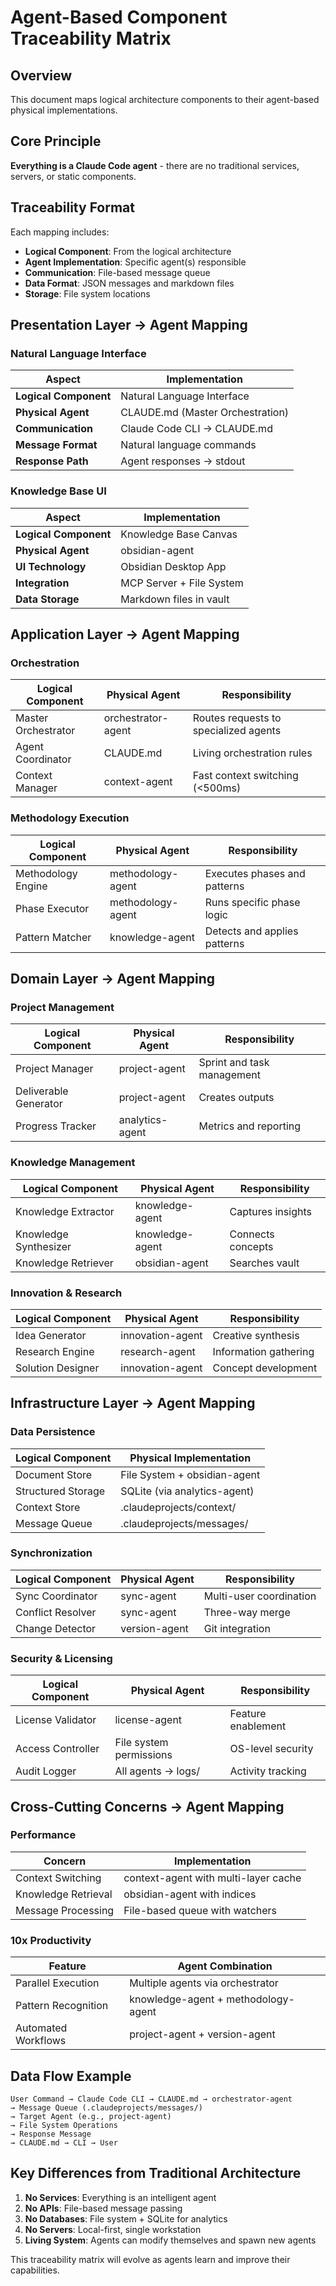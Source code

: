 # Agent-Based Component Traceability Matrix

## Overview
This document maps logical architecture components to their agent-based physical implementations.

## Core Principle
**Everything is a Claude Code agent** - there are no traditional services, servers, or static components.

## Traceability Format

Each mapping includes:
- **Logical Component**: From the logical architecture
- **Agent Implementation**: Specific agent(s) responsible
- **Communication**: File-based message queue
- **Data Format**: JSON messages and markdown files
- **Storage**: File system locations

## Presentation Layer → Agent Mapping

### Natural Language Interface
| Aspect | Implementation |
|--------|----------------|
| **Logical Component** | Natural Language Interface |
| **Physical Agent** | CLAUDE.md (Master Orchestration) |
| **Communication** | Claude Code CLI → CLAUDE.md |
| **Message Format** | Natural language commands |
| **Response Path** | Agent responses → stdout |

### Knowledge Base UI
| Aspect | Implementation |
|--------|----------------|
| **Logical Component** | Knowledge Base Canvas |
| **Physical Agent** | obsidian-agent |
| **UI Technology** | Obsidian Desktop App |
| **Integration** | MCP Server + File System |
| **Data Storage** | Markdown files in vault |

## Application Layer → Agent Mapping

### Orchestration
| Logical Component | Physical Agent | Responsibility |
|-------------------|----------------|----------------|
| Master Orchestrator | orchestrator-agent | Routes requests to specialized agents |
| Agent Coordinator | CLAUDE.md | Living orchestration rules |
| Context Manager | context-agent | Fast context switching (<500ms) |

### Methodology Execution
| Logical Component | Physical Agent | Responsibility |
|-------------------|----------------|----------------|
| Methodology Engine | methodology-agent | Executes phases and patterns |
| Phase Executor | methodology-agent | Runs specific phase logic |
| Pattern Matcher | knowledge-agent | Detects and applies patterns |

## Domain Layer → Agent Mapping

### Project Management
| Logical Component | Physical Agent | Responsibility |
|-------------------|----------------|----------------|
| Project Manager | project-agent | Sprint and task management |
| Deliverable Generator | project-agent | Creates outputs |
| Progress Tracker | analytics-agent | Metrics and reporting |

### Knowledge Management
| Logical Component | Physical Agent | Responsibility |
|-------------------|----------------|----------------|
| Knowledge Extractor | knowledge-agent | Captures insights |
| Knowledge Synthesizer | knowledge-agent | Connects concepts |
| Knowledge Retriever | obsidian-agent | Searches vault |

### Innovation & Research
| Logical Component | Physical Agent | Responsibility |
|-------------------|----------------|----------------|
| Idea Generator | innovation-agent | Creative synthesis |
| Research Engine | research-agent | Information gathering |
| Solution Designer | innovation-agent | Concept development |

## Infrastructure Layer → Agent Mapping

### Data Persistence
| Logical Component | Physical Implementation |
|-------------------|------------------------|
| Document Store | File System + obsidian-agent |
| Structured Storage | SQLite (via analytics-agent) |
| Context Store | .claudeprojects/context/ |
| Message Queue | .claudeprojects/messages/ |

### Synchronization
| Logical Component | Physical Agent | Responsibility |
|-------------------|----------------|----------------|
| Sync Coordinator | sync-agent | Multi-user coordination |
| Conflict Resolver | sync-agent | Three-way merge |
| Change Detector | version-agent | Git integration |

### Security & Licensing
| Logical Component | Physical Agent | Responsibility |
|-------------------|----------------|----------------|
| License Validator | license-agent | Feature enablement |
| Access Controller | File system permissions | OS-level security |
| Audit Logger | All agents → logs/ | Activity tracking |

## Cross-Cutting Concerns → Agent Mapping

### Performance
| Concern | Implementation |
|---------|----------------|
| Context Switching | context-agent with multi-layer cache |
| Knowledge Retrieval | obsidian-agent with indices |
| Message Processing | File-based queue with watchers |

### 10x Productivity
| Feature | Agent Combination |
|---------|------------------|
| Parallel Execution | Multiple agents via orchestrator |
| Pattern Recognition | knowledge-agent + methodology-agent |
| Automated Workflows | project-agent + version-agent |

## Data Flow Example

```
User Command → Claude Code CLI → CLAUDE.md → orchestrator-agent
→ Message Queue (.claudeprojects/messages/)
→ Target Agent (e.g., project-agent)
→ File System Operations
→ Response Message
→ CLAUDE.md → CLI → User
```

## Key Differences from Traditional Architecture

1. **No Services**: Everything is an intelligent agent
2. **No APIs**: File-based message passing
3. **No Databases**: File system + SQLite for analytics
4. **No Servers**: Local-first, single workstation
5. **Living System**: Agents can modify themselves and spawn new agents

This traceability matrix will evolve as agents learn and improve their capabilities.